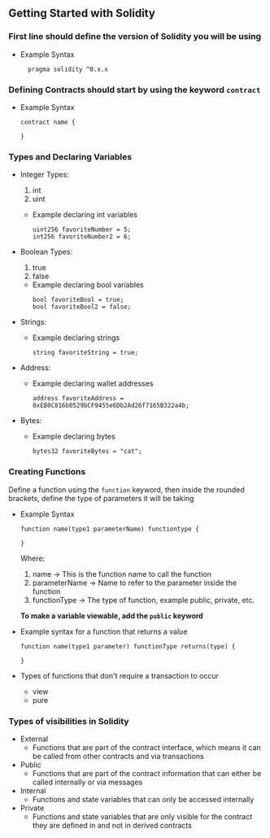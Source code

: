 ## Getting Started with Solidity

### First line should define the version of Solidity you will be using

- Example Syntax

  ```solidity
    pragma solidity ^0.x.x
  ```

### Defining Contracts should start by using the keyword `contract`

- Example Syntax

  ```solidity
  contract name {

  }
  ```

### Types and Declaring Variables

- Integer Types:

  1. int
  2. uint

  - Example declaring int variables

    ```solidity
    uint256 favoriteNumber = 5;
    int256 favoriteNumber2 = 6;
    ```

- Boolean Types:

  1. true
  2. false

  - Example declaring bool variables
    ```solidity
    bool favoriteBool = true;
    bool favoriteBool2 = false;
    ```

- Strings:

  - Example declaring strings
    ```solidity
    string favoriteString = true;
    ```

- Address:

  - Example declaring wallet addresses
    ```solidity
    address favoriteAddress = 0xEB0C816b0529bCF9455e6Db2Ad26f7165B322a4b;
    ```

- Bytes:

  - Example declaring bytes
    ```solidity
    bytes32 favoriteBytes = "cat";
    ```

### Creating Functions

Define a function using the `function` keyword, then inside the rounded brackets, define the type of parameters it will be taking

- Example Syntax

  ```solidity
  function name(type1 parameterName) functiontype {

  }
  ```

  Where:

  1. name -> This is the function name to call the function
  2. parameterName -> Name to refer to the parameter inside the function
  3. functionType -> The type of function, example public, private, etc.

  **To make a variable viewable, add the `public` keyword**

- Example syntax for a function that returns a value

  ```solidity
  function name(type1 parameter) functionType returns(type) {

  }
  ```

- Types of functions that don't require a transaction to occur
  - view
  - pure

### Types of visibilities in Solidity

- External
  - Functions that are part of the contract interface, which means it can be called from other contracts and via transactions
- Public
  - Functions that are part of the contract information that can either be called internally or via messages
- Internal
  - Functions and state variables that can only be accessed internally
- Private
  - Functions and state variables that are only visible for the contract they are defined in and not in derived contracts
